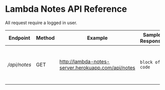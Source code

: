 # Lambda Notes API Reference

All request require a logged in user.

|   Endpoint   | Method |                      Example                       |    Sample Response    |                        Description                        |
| ------------ | ------ | -------------------------------------------------- | --------------------- | --------------------------------------------------------- |
| */api/notes* | GET    | http://lambda-notes-server.herokuapp.com/api/notes | ``` block of code ``` | Fetches all notes in the database for the logged in user. |